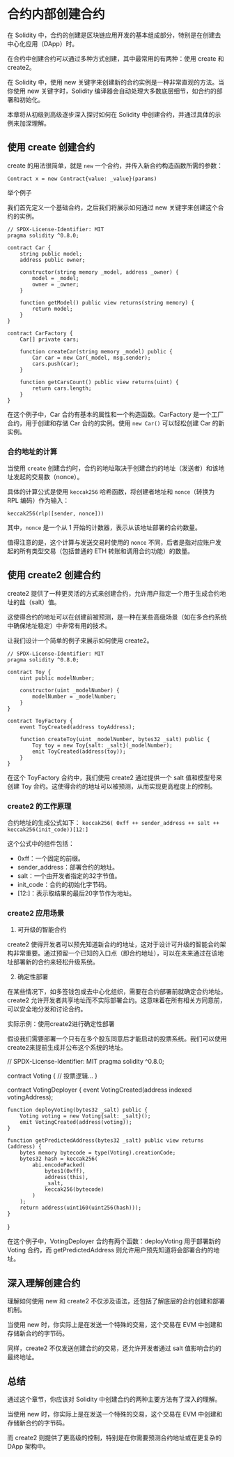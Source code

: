 # 合约内部创建合约

在 Solidity 中，合约的创建是区块链应用开发的基本组成部分，特别是在创建去中心化应用（DApp）时。

在合约中创建合约可以通过多种方式创建，其中最常用的有两种：使用 create 和 create2。

在 Solidity 中，使用 new 关键字来创建新的合约实例是一种非常直观的方法。当你使用 new 关键字时，Solidity 编译器会自动处理大多数底层细节，如合约的部署和初始化。

本章将从初级到高级逐步深入探讨如何在 Solidity 中创建合约，并通过具体的示例来加深理解。

## 使用 create 创建合约
create 的用法很简单，就是 `new` 一个合约，并传入新合约构造函数所需的参数：

`Contract x = new Contract{value: _value}(params)`

举个例子

我们首先定义一个基础合约，之后我们将展示如何通过 new 关键字来创建这个合约的实例。

```
// SPDX-License-Identifier: MIT
pragma solidity ^0.8.0;

contract Car {
    string public model;
    address public owner;

    constructor(string memory _model, address _owner) {
        model = _model;
        owner = _owner;
    }

    function getModel() public view returns(string memory) {
        return model;
    }
}

contract CarFactory {
    Car[] private cars;

    function createCar(string memory _model) public {
        Car car = new Car(_model, msg.sender);
        cars.push(car);
    }

    function getCarsCount() public view returns(uint) {
        return cars.length;
    }
}
```

在这个例子中，Car 合约有基本的属性和一个构造函数。CarFactory 是一个工厂合约，用于创建和存储 Car 合约的实例。使用 `new Car()` 可以轻松创建 Car 的新实例。


### 合约地址的计算
当使用 `create` 创建合约时，合约的地址取决于创建合约的地址（发送者）和该地址发起的交易数（nonce）。

具体的计算公式是使用 `keccak256` 哈希函数，将创建者地址和 `nonce`（转换为 RPL 编码）作为输入：

`keccak256(rlp([sender, nonce]))`

其中，`nonce` 是一个从 1 开始的计数器，表示从该地址部署的合约数量。

值得注意的是，这个计算与发送交易时使用的 `nonce` 不同，后者是指对应账户发起的所有类型交易（包括普通的 ETH 转账和调用合约功能）的数量。


## 使用 create2 创建合约

create2 提供了一种更灵活的方式来创建合约，允许用户指定一个用于生成合约地址的盐（salt）值。

这使得合约的地址可以在创建前被预测，是一种在某些高级场景（如在多合约系统中确保地址稳定）中非常有用的技术。

让我们设计一个简单的例子来展示如何使用 create2。

```
// SPDX-License-Identifier: MIT
pragma solidity ^0.8.0;

contract Toy {
    uint public modelNumber;

    constructor(uint _modelNumber) {
        modelNumber = _modelNumber;
    }
}

contract ToyFactory {
    event ToyCreated(address toyAddress);

    function createToy(uint _modelNumber, bytes32 _salt) public {
        Toy toy = new Toy{salt: _salt}(_modelNumber);
        emit ToyCreated(address(toy));
    }
}
```

在这个 ToyFactory 合约中，我们使用 create2 通过提供一个 salt 值和模型号来创建 Toy 合约。这使得合约的地址可以被预测，从而实现更高程度上的控制。

### create2 的工作原理

合约地址的生成公式如下：
`keccak256( 0xff ++ sender_address ++ salt ++ keccak256(init_code))[12:]`

这个公式中的组件包括：
- 0xff：一个固定的前缀。
- sender_address：部署合约的地址。
- salt：一个由开发者指定的32字节值。
- init_code：合约的初始化字节码。
- [12:]：表示取结果的最后20字节作为地址。

### create2 应用场景

1. 可升级的智能合约

create2 使得开发者可以预先知道新合约的地址，这对于设计可升级的智能合约架构非常重要。通过预留一个已知的入口点（即合约地址），可以在未来通过在该地址部署新的合约来轻松升级系统。

2. 确定性部署

在某些情况下，如多签钱包或去中心化组织，需要在合约部署前就确定合约地址。create2 允许开发者共享地址而不实际部署合约。这意味着在所有相关方同意前，可以安全地分发和讨论合约。

实际示例：使用create2进行确定性部署

假设我们需要部署一个只有在多个股东同意后才能启动的投票系统。我们可以使用create2来提前生成并公布这个系统的地址。

// SPDX-License-Identifier: MIT
pragma solidity ^0.8.0;

contract Voting {
    // 投票逻辑...
}

contract VotingDeployer {
    event VotingCreated(address indexed votingAddress);

    function deployVoting(bytes32 _salt) public {
        Voting voting = new Voting{salt: _salt}();
        emit VotingCreated(address(voting));
    }

    function getPredictedAddress(bytes32 _salt) public view returns (address) {
        bytes memory bytecode = type(Voting).creationCode;
        bytes32 hash = keccak256(
            abi.encodePacked(
                bytes1(0xff), 
                address(this), 
                _salt, 
                keccak256(bytecode)
            )
        );
        return address(uint160(uint256(hash)));
    }
}

在这个例子中，VotingDeployer 合约有两个函数：deployVoting 用于部署新的 Voting 合约，而 getPredictedAddress 则允许用户预先知道将会部署合约的地址。

## 深入理解创建合约

理解如何使用 new 和 create2 不仅涉及语法，还包括了解底层的合约创建和部署机制。

当使用 new 时，你实际上是在发送一个特殊的交易，这个交易在 EVM 中创建和存储新合约的字节码。

同样，create2 不仅发送创建合约的交易，还允许开发者通过 salt 值影响合约的最终地址。


## 总结
通过这个章节，你应该对 Solidity 中创建合约的两种主要方法有了深入的理解。

当使用 new 时，你实际上是在发送一个特殊的交易，这个交易在 EVM 中创建和存储新合约的字节码。

而 create2 则提供了更高级的控制，特别是在你需要预测合约地址或在更复杂的 DApp 架构中。